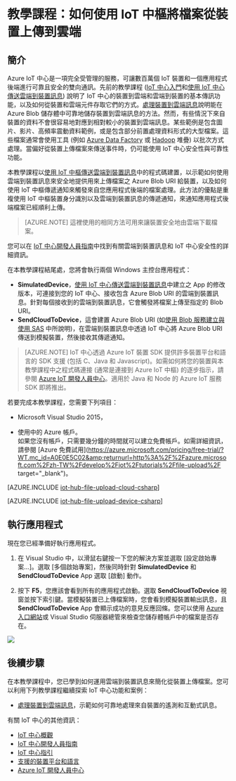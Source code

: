 <properties
	pageTitle="使用 IoT 中心從裝置上傳檔案 | Microsoft Azure"
	description="請遵循本教學課程以了解如何從使用 Azure IoT 中心搭配 C# 的裝置上傳檔案。"
	services="iot-hub"
	documentationCenter=".net"
	authors="fsautomata"
	manager="timlt"
	editor=""/>

<tags
     ms.service="iot-hub"
     ms.devlang="dotnet"
     ms.topic="article"
     ms.tgt_pltfrm="na"
     ms.workload="na"
     ms.date="02/03/2016"
     ms.author="elioda"/>

# 教學課程：如何使用 IoT 中樞將檔案從裝置上傳到雲端

## 簡介

Azure IoT 中心是一項完全受管理的服務，可讓數百萬個 IoT 裝置和一個應用程式後端進行可靠且安全的雙向通訊。先前的教學課程 ([IoT 中心入門]和[使用 IoT 中心傳送雲端到裝置訊息]) 說明了 IoT 中心的裝置到雲端和雲端到裝置的基本傳訊功能，以及如何從裝置和雲端元件存取它們的方式。[處理裝置到雲端訊息]說明能在 Azure Blob 儲存體中可靠地儲存裝置到雲端訊息的方法。然而，有些情況下來自裝置的資料不會很容易地對應到相對較小的裝置到雲端訊息。某些範例是包含圖片、影片、高頻率震動資料範例，或是包含部分前置處理資料形式的大型檔案。這些檔案通常會使用工具 (例如 [Azure Data Factory] 或 [Hadoop] 堆疊) 以批次方式處理。當偏好從裝置上傳檔案來傳送事件時，仍可能使用 IoT 中心安全性與可靠性功能。

本教學課程以[使用 IoT 中樞傳送雲端到裝置訊息]中的程式碼建置，以示範如何使用雲端到裝置訊息來安全地提供用來上傳檔案之 Azure Blob URI 給裝置，以及如何使用 IoT 中樞傳遞通知來觸發來自您應用程式後端的檔案處理。此方法的優點是重複使用 IoT 中樞裝置身分識別以及雲端到裝置訊息的傳遞通知，來通知應用程式後端檔案已經順利上傳。

> [AZURE.NOTE] 這裡使用的相同方法可用來讓裝置安全地由雲端下載檔案。

您可以在 [IoT 中心開發人員指南]中找到有關雲端到裝置訊息和 IoT 中心安全性的詳細資訊。

在本教學課程結尾處，您將會執行兩個 Windows 主控台應用程式：

* **SimulatedDevice**，[使用 IoT 中心傳送雲端到裝置訊息]中建立之 App 的修改版本，可連接到您的 IoT 中心、接收包含 Azure Blob URI 的雲端到裝置訊息。針對每個接收到的雲端到裝置訊息，它會觸發將檔案上傳至指定的 Blob URI。
* **SendCloudToDevice**，這會建置 Azure Blob URI (如[使用 Blob 服務建立與使用 SAS](../storage/storage-dotnet-shared-access-signature-part-2.md) 中所說明)，在雲端到裝置訊息中透過 IoT 中心將 Azure Blob URI 傳送到模擬裝置，然後接收其傳遞通知。

> [AZURE.NOTE] IoT 中心透過 Azure IoT 裝置 SDK 提供許多裝置平台和語言的 SDK 支援 (包括 C、Java 和 Javascript)。如需如何將您的裝置與本教學課程中之程式碼連接 (通常是連接到 Azure IoT 中樞) 的逐步指示，請參閱 [Azure IoT 開發人員中心]。適用於 Java 和 Node 的 Azure IoT 服務 SDK 即將推出。

若要完成本教學課程，您需要下列項目：

+ Microsoft Visual Studio 2015，

+ 使用中的 Azure 帳戶。<br/>如果您沒有帳戶，只需要幾分鐘的時間就可以建立免費帳戶。如需詳細資訊，請參閱 [Azure 免費試用](https://azure.microsoft.com/pricing/free-trial/?WT.mc_id=A0E0E5C02&amp;returnurl=http%3A%2F%2Fazure.microsoft.com%2Fzh-TW%2Fdevelop%2Fiot%2Ftutorials%2Ffile-upload%2F target="\_blank")。


[AZURE.INCLUDE [iot-hub-file-upload-cloud-csharp](../../includes/iot-hub-file-upload-cloud-csharp.md)]


[AZURE.INCLUDE [iot-hub-file-upload-device-csharp](../../includes/iot-hub-file-upload-device-csharp.md)]

## 執行應用程式

現在您已經準備好執行應用程式。

1.  在 Visual Studio 中，以滑鼠右鍵按一下您的解決方案並選取 [設定啟始專案...]。選取 [多個啟始專案]，然後同時針對 **SimulatedDevice** 和 **SendCloudToDevice** App 選取 [啟動] 動作。

2.  按下 **F5**，您應該會看到所有的應用程式啟動。選取 **SendCloudToDevice** 視窗並按下索引鍵。當模擬裝置已上傳檔案時，您會看到模擬裝置輸出訊息，且 **SendCloudToDevice** App 會顯示成功的意見反應回條。您可以使用 [Azure 入口網站]或 Visual Studio 伺服器總管來檢查您儲存體帳戶中的檔案是否存在。

  ![][50]


## 後續步驟

在本教學課程中，您已學到如何運用雲端到裝置訊息來簡化從裝置上傳檔案。您可以利用下列教學課程繼續探索 IoT 中心功能和案例：

- [處理裝置到雲端訊息]，示範如何可靠地處理來自裝置的遙測和互動式訊息。

有關 IoT 中心的其他資訊：

* [IoT 中心概觀]
* [IoT 中心開發人員指南]
* [IoT 中心指引]
* [支援的裝置平台和語言][Supported devices]
* [Azure IoT 開發人員中心]

<!-- Images. -->

[50]: ./media/iot-hub-csharp-csharp-file-upload/run-apps1.png

<!-- Links -->

[Send Cloud-to-Device messages with IoT Hub]: iot-hub-csharp-csharp-c2d.md

[Azure 入口網站]: https://portal.azure.com/

[Azure Data Factory]: https://azure.microsoft.com/documentation/services/data-factory/
[Hadoop]: https://azure.microsoft.com/documentation/services/hdinsight/

[Get started with IoT Hub]: iot-hub-csharp-csharp-getstarted.md
[使用 IoT 中心傳送雲端到裝置訊息]: iot-hub-csharp-csharp-c2d.md
[使用 IoT 中樞傳送雲端到裝置訊息]: iot-hub-csharp-csharp-c2d.md
[處理裝置到雲端訊息]: iot-hub-csharp-csharp-process-d2c.md
[Uploading files from devices]: iot-hub-csharp-csharp-file-upload.md

[IoT 中心概觀]: iot-hub-what-is-iot-hub.md
[IoT 中心指引]: iot-hub-guidance.md
[IoT 中心開發人員指南]: iot-hub-devguide.md
[IoT Hub Supported Devices]: iot-hub-supported-devices.md
[IoT 中心入門]: iot-hub-csharp-csharp-getstarted.md
[Supported devices]: https://github.com/Azure/azure-iot-sdks/blob/master/doc/tested_configurations.md
[Azure IoT 開發人員中心]: http://www.azure.com/develop/iot

<!---HONumber=AcomDC_0309_2016-->